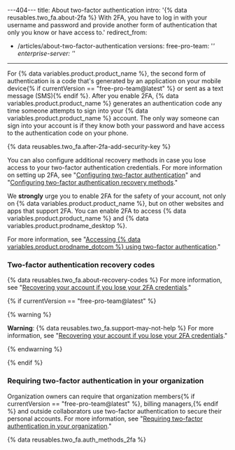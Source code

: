 ---404---
title: About two-factor authentication 
intro: '{% data reusables.two_fa.about-2fa %} With 2FA, you have to log in with your username and password and provide another form of authentication that only you know or have access to.'
redirect_from:
  - /articles/about-two-factor-authentication
versions:
  free-pro-team: '*'
  enterprise-server: '*'
---

For {% data variables.product.product_name %}, the second form of authentication is a code that's generated by an application on your mobile device{% if currentVersion == "free-pro-team@latest" %} or sent as a text message (SMS){% endif %}. After you enable 2FA, {% data variables.product.product_name %} generates an authentication code any time someone attempts to sign into your {% data variables.product.product_name %} account. The only way someone can sign into your account is if they know both your password and have access to the authentication code on your phone.

{% data reusables.two_fa.after-2fa-add-security-key %}

You can also configure additional recovery methods in case you lose access to your two-factor authentication credentials. For more information on setting up 2FA, see "[Configuring two-factor authentication](/articles/configuring-two-factor-authentication)" and "[Configuring two-factor authentication recovery methods](/articles/configuring-two-factor-authentication-recovery-methods)."

We **strongly** urge you to enable 2FA for the safety of your account, not only on {% data variables.product.product_name %}, but on other websites and apps that support 2FA. You can enable 2FA to access {% data variables.product.product_name %} and {% data variables.product.prodname_desktop %}.

For more information, see "[Accessing {% data variables.product.prodname_dotcom %} using two-factor authentication](/articles/accessing-github-using-two-factor-authentication)."

### Two-factor authentication recovery codes

{% data reusables.two_fa.about-recovery-codes %} For more information, see "[Recovering your account if you lose your 2FA credentials](/articles/recovering-your-account-if-you-lose-your-2fa-credentials)."

{% if currentVersion == "free-pro-team@latest" %}

{% warning %}

**Warning**: {% data reusables.two_fa.support-may-not-help %} For more information, see "[Recovering your account if you lose your 2FA credentials](/articles/recovering-your-account-if-you-lose-your-2fa-credentials)."

{% endwarning %}

{% endif %}

### Requiring two-factor authentication in your organization

Organization owners can require that organization members{% if currentVersion == "free-pro-team@latest" %}, billing managers,{% endif %} and outside collaborators use two-factor authentication to secure their personal accounts. For more information, see "[Requiring two-factor authentication in your organization](/articles/requiring-two-factor-authentication-in-your-organization)."

{% data reusables.two_fa.auth_methods_2fa %}
